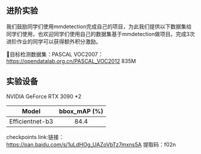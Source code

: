 ## 进阶实验
我们鼓励同学们使用mmdetection完成自己的项目，为此我们提供以下数据集给同学们使用，也欢迎同学们使用自己的数据集基于mmdetection做项目。完成3次进阶作业的同学可以获得额外积分激励。

🔎目标检测数据集：PASCAL VOC2007：https://opendatalab.org.cn/PASCAL_VOC2012 835M

## 实验设备
NVIDIA GeForce RTX 3090 *2

|        Model        |  bbox_mAP (%) |
| :-----------------: |  :-------: |
| Efficientnet-b3 |   84.4   |

checkpoints link:链接：https://pan.baidu.com/s/1uLdHOg_UAZoVbTz7mxns5A 提取码：f02n 
